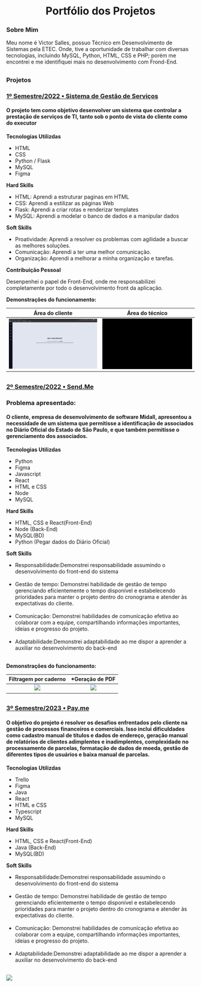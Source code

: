<h1 align="center">Portfólio dos Projetos</h1>



<div> 
     <h3>Sobre Mim</h3>
  <p>
    Meu nome é Victor Salles, possuo Técnico em Desenvolvimento de Sistemas pela ETEC. Onde, tive a oportunidade de trabalhar com diversas tecnologias, incluindo MySQL, Python, HTML, CSS e PHP; porém me encontrei e me identifiquei mais no desenvolvimento com Frond-End.
  </p>
 
</div> 

##

<h3> Projetos</h3>

### [1º Semestre/2022 • Sistema de Gestão de Serviços](https://github.com/Codificados-DSM-2022/API-2022-1)

<h4>O projeto tem como objetivo desenvolver um sistema que controlar a prestação de serviços de TI, tanto sob o ponto de vista do cliente como do executor</h4>

**Tecnologias Utilizdas**
<ul>
     <li>HTML</li>
     <li>CSS</li>
     <li>Python / Flask</li>
     <li>MySQL</li>
     <li>Figma</li>
</ul>

**Hard Skills**

<ul>
     <li>HTML: Aprendi a estruturar paginas em HTML</li>
     <li>CSS: Aprendi a estilizar as páginas Web</li>
     <li>Flask: Aprendi a criar rotas e renderizar templates</li>
     <li>MySQL: Aprendi a modelar o banco de dados e a manipular dados</li>
</ul>

**Soft Skills**

<ul>
     <li>Proatividade: Aprendi a resolver os problemas com agilidade a buscar as melhores soluções.</li>
     <li>Comunicação: Aprendi a ter uma melhor comunicação.</li>
     <li>Organização: Aprendi a melhorar a minha organização e tarefas.</li>
</ul>

**Contribuição Pessoal**

<p>Desenpenhei o papel de Front-End, onde me responsabilizei completamente por todo o desenvolvimento front da aplicação.</p>

**Demonstrações do funcionamento:**

<div>  
     
|   Área do cliente   | Área do técnico  |
|:----------:|:----------:|
| ![](/doc/Readme/cliente.gif) | ![](/doc/Readme/executor.gif) |
     
</div>  

##

### [2º Semestre/2022 • Send.Me](https://github.com/The-Seven-DSM/Send.me-Documentacao-2022-2)
<h3>Problema apresentado:</h3>
<h4>O cliente, empresa de desenvolvimento de software Midall, apresentou a necessidade de um sistema que permitisse a identificação de associados no Diário Oficial do Estado de São Paulo, e que também permitisse o gerenciamento dos associados.</h4>

<div>  

**Tecnologias Utilizdas**
     
<ul>
     <li>Python</li>
     <li>Figma</li>
     <li>Javascript</li>
     <li>React</li>
     <li>HTML e CSS</li>
     <li>Node</li>
     <li>MySQL</li>
</ul>
     
**Hard Skills**
     <ul>
     <li>HTML, CSS e React(Front-End)</li>
     <li>Node (Back-End)</li>
     <li>MySQL(BD)</li>
     <li>Python (Pegar dados do Diário Oficial)</li>
     </ul>
**Soft Skills**
     <ul>
          <li>Responsabilidade:Demonstrei responsabilidade assumindo o desenvolvimento do front-end do sistema</li>     
           <li>Gestão de tempo: Demonstrei habilidade de gestão de tempo gerenciando eficientemente o tempo disponível e estabelecendo prioridades para manter o projeto dentro do cronograma e atender às expectativas do cliente.</li>     
           <li>Comunicação:  Demonstrei habilidades de comunicação efetiva ao colaborar com a equipe, compartilhando informações importantes, ideias e progresso do projeto.</li>     
           <li>Adaptabilidade:Demonstrei adaptabilidade ao me dispor a aprender a auxiliar no desenvolvimento do back-end</li>     
     </ul>
**Demonstrações do funcionamento:**

<div align="center">  
   
|   **Filtragem por caderno**   | ***Geração de PDF**  |
|:----------:|:----------:|
| <img width="460px" src="https://user-images.githubusercontent.com/92696799/204181812-06970d27-4e57-4527-9385-19950bafff8c.gif"/> | <img width="460px" src="https://user-images.githubusercontent.com/96298784/200205887-c27ea6f7-2745-4588-9c49-6d98fa8a81ec.gif"/> |
     
</div>  

##

### [3º Semestre/2023 • Pay.me](https://github.com/CopiloTTeam/documentacao)

<h4>O objetivo do projeto é resolver os desafios enfrentados pelo cliente na gestão de processos financeiros e comerciais. Isso inclui dificuldades como cadastro manual de títulos e dados de endereço, geração manual de relatórios de clientes adimplentes e inadimplentes, complexidade no processamento de parcelas, formatação de dados de moeda, gestão de diferentes tipos de usuários e baixa manual de parcelas.</h4>

**Tecnologias Utilizdas**
     
<ul>
     <li>Trello</li>
     <li>Figma</li>
     <li>Java</li>
     <li>React</li>
     <li>HTML e CSS</li>
     <li>Typescript</li>
     <li>MySQL</li>
</ul>
     
**Hard Skills**
     <ul>
          <li>HTML, CSS e React(Front-End)</li>
          <li>Java (Back-End)</li>
          <li>MySQL(BD)</li>
     </ul>
**Soft Skills**
     <ul>
          <li>Responsabilidade:Demonstrei responsabilidade assumindo o desenvolvimento do front-end do sistema</li>     
           <li>Gestão de tempo: Demonstrei habilidade de gestão de tempo gerenciando eficientemente o tempo disponível e estabelecendo prioridades para manter o projeto dentro do cronograma e atender às expectativas do cliente.</li>     
           <li>Comunicação:  Demonstrei habilidades de comunicação efetiva ao colaborar com a equipe, compartilhando informações importantes, ideias e progresso do projeto.</li>     
           <li>Adaptabilidade:Demonstrei adaptabilidade ao me dispor a aprender a auxiliar no desenvolvimento do back-end</li>     
     </ul>
<img src="https://github.com/ValderiDouglas/Projeto-2023/assets/96298784/9f65b743-4557-4595-a478-2725160a96b7"/>


